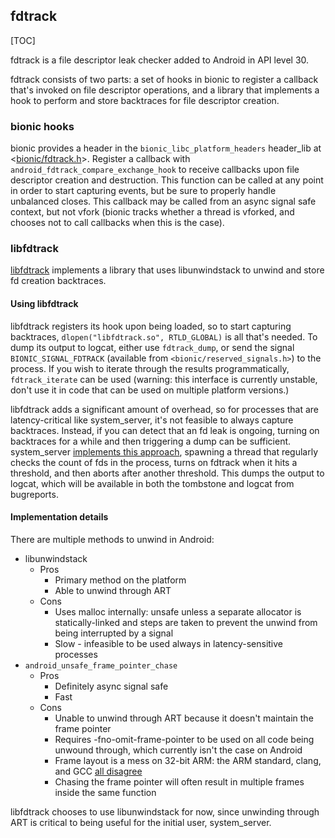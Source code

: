 ## fdtrack

[TOC]

fdtrack is a file descriptor leak checker added to Android in API level 30.

fdtrack consists of two parts: a set of hooks in bionic to register a callback
that's invoked on file descriptor operations, and a library that implements a
hook to perform and store backtraces for file descriptor creation.

### bionic hooks
bionic provides a header in the `bionic_libc_platform_headers` header_lib at <[bionic/fdtrack.h](https://android.googlesource.com/platform/bionic/+/refs/heads/main/libc/platform/bionic/fdtrack.h)>.
Register a callback with `android_fdtrack_compare_exchange_hook` to receive
callbacks upon file descriptor creation and destruction. This function can be
called at any point in order to start capturing events, but be sure to properly
handle unbalanced closes. This callback may be called from an async signal safe
context, but not vfork (bionic tracks whether a thread is vforked, and chooses
not to call callbacks when this is the case).

### libfdtrack
[libfdtrack](https://android.googlesource.com/platform/bionic/+/refs/heads/main/libfdtrack)
implements a library that uses libunwindstack to unwind and store fd creation backtraces.


#### Using libfdtrack
libfdtrack registers its hook upon being loaded, so to start capturing
backtraces, `dlopen("libfdtrack.so", RTLD_GLOBAL)` is all that's needed. To dump
its output to logcat, either use `fdtrack_dump`, or send the signal
`BIONIC_SIGNAL_FDTRACK` (available from `<bionic/reserved_signals.h>`) to the
process. If you wish to iterate through the results programmatically,
`fdtrack_iterate` can be used (warning: this interface is currently unstable,
don't use it in code that can be used on multiple platform versions.)

libfdtrack adds a significant amount of overhead, so for processes that are
latency-critical like system_server, it's not feasible to always capture
backtraces. Instead, if you can detect that an fd leak is ongoing, turning on
backtraces for a while and then triggering a dump can be sufficient.
system_server [implements this approach](https://android.googlesource.com/platform/frameworks/base/+/679f3e4242b8e018eb7df90ef433f81088a64fff%5E%21/),
spawning a thread that regularly checks the count of fds in the process, turns
on fdtrack when it hits a threshold, and then aborts after another threshold.
This dumps the output to logcat, which will be available in both the tombstone
and logcat from bugreports.

#### Implementation details
There are multiple methods to unwind in Android:

 * libunwindstack
   * Pros
     * Primary method on the platform
     * Able to unwind through ART
   * Cons
     * Uses malloc internally: unsafe unless a separate allocator is
       statically-linked and steps are taken to prevent the unwind from being
       interrupted by a signal
     * Slow - infeasible to be used always in latency-sensitive processes
 * `android_unsafe_frame_pointer_chase`
   * Pros
     * Definitely async signal safe
     * Fast
   * Cons
     * Unable to unwind through ART because it doesn't maintain the frame pointer
     * Requires -fno-omit-frame-pointer to be used on all code being unwound
       through, which currently isn't the case on Android
     * Frame layout is a mess on 32-bit ARM: the ARM standard, clang, and GCC
       [all disagree](https://gcc.gnu.org/bugzilla/show_bug.cgi?id=92172)
     * Chasing the frame pointer will often result in multiple frames inside the
       same function

libfdtrack chooses to use libunwindstack for now, since unwinding through ART
is critical to being useful for the initial user, system_server.
